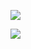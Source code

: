 ![](https://www.nta.go.jp/tmp/171b14a7-3cd8-4dc4-95e5-51ee78bd8599/images/35ba7716965e617a6799712cbf6b3bf2edac265c0d0d2da33d7fc296e9699cae.jpg)

![](https://www.nta.go.jp/tmp/171b14a7-3cd8-4dc4-95e5-51ee78bd8599/images/80fffc5835f06cf2b01b6aab394a172dfda126c9bd870bc258d49a59a0a09410.jpg)